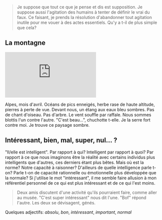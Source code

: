 > Je suppose que tout ce que je pense et dis est supposition. 
> Je suppose aussi l'agitation des humains à tenter de définir le vrai du faux.
> Ce faisant, je prends la résolution d'abandonner tout agitation inutile pour me vouer à des actes essentiels.
> Qu'y a t-il de plus simple que cela? 

## La montagne

![montagne](http://www.vieillegrille.fr/show_image.php?id=816)

Alpes, mois d'avril. Océans de pics enneigés, herbe rase de haute altitude, pierres à perte de vue. Devant nous, un étang aux eaux bleu sombres. Pas de chant d'oiseau. Pas d'arbre. Le vent souffle par raffale. Nous sommes blottis l'un contre l'autre. "C'est beau...", chuchotte t-elle. Je la serre fort contre moi. Je trouve ce paysage sombre. 

## 














## Intéressant, bien, mal, super, nul... ? 

"Il/elle est intelligent". Par rapport à qui? Intelligent par rapport à quoi? Par rapport à ce que nous imaginons être la réalité avec certains individus plus intelligents que d'autres, ces derniers étant plus bêtes. Mais où est la norme? Notre capacité à raisonner? D'ailleurs de quelle intelligence parle t-on? Parle t-on de capacité rationnelle ou émotionnelle plus développée que la normale? Si j'utilise le mot "intéressant", il me semble faire allusion à mon référentiel personnel de ce qui est plus intéressant et de ce qui l'est moins. 

> Deux amis discutent d'une activité qu'ils pourraient faire, comme aller au musée. "C'est super intéressant" nous dit l'une. "Bof" répond l'autre. Les deux se dévisagent, génés. 

Quelques adjectifs: *absolu*, *bon*, *intéressant*, *important*, *normal*









